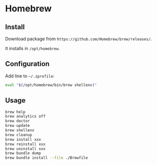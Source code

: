 # Homebrew

## Install

Download package from `https://github.com/Homebrew/brew/releases/`.

It installs in `/opt/homebrew`.

## Configuration

Add line to `~/.zprofile`:

```sh
eval "$(/opt/homebrew/bin/brew shellenv)"
```

## Usage

```sh
brew help
brew analytics off
brew doctor
brew update
brew shellenv
brew cleanup
brew install xxx
brew reinstall xxx
brew uninstall xxx
brew bundle dump
brew bundle install --file ./Brewfile
```
